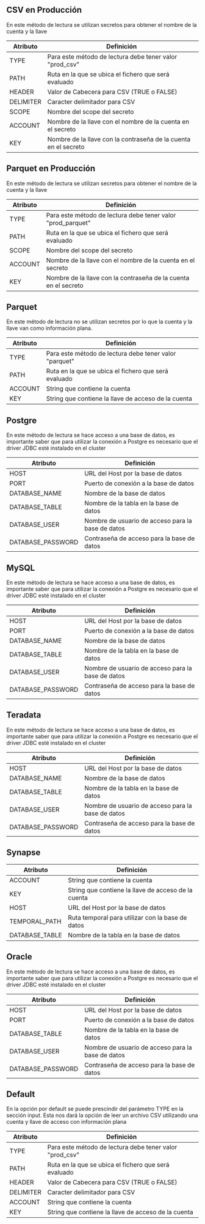## CSV en Producción
En este método de lectura se utilizan secretos para obtener el nombre de la cuenta y la llave

|Atributo|Definición| 
| ------------- | ------------- |
|TYPE| Para este método de lectura debe tener valor "prod_csv"
|PATH|Ruta en la que se ubica el fichero que será evaluado|
|HEADER|Valor de Cabecera para CSV (TRUE o FALSE)|
|DELIMITER|Caracter delimitador para CSV|
|SCOPE|Nombre del scope del secreto|
|ACCOUNT|Nombre de la llave con el nombre de la cuenta en el secreto|
|KEY|Nombre de la llave con la contraseña de la cuenta en el secreto|

## Parquet en Producción
En este método de lectura se utilizan secretos para obtener el nombre de la cuenta y la llave

|Atributo|Definición| 
| ------------- | ------------- |
|TYPE| Para este método de lectura debe tener valor "prod_parquet"
|PATH|Ruta en la que se ubica el fichero que será evaluado|
|SCOPE|Nombre del scope del secreto|
|ACCOUNT|Nombre de la llave con el nombre de la cuenta en el secreto|
|KEY|Nombre de la llave con la contraseña de la cuenta en el secreto|

## Parquet
En este método de lectura no se utilizan secretos por lo que la cuenta y la llave van como información plana.

|Atributo|Definición| 
| ------------- | ------------- |
|TYPE| Para este método de lectura debe tener valor "parquet"|
|PATH|Ruta en la que se ubica el fichero que será evaluado|
|ACCOUNT|String que contiene la cuenta|
|KEY|String que contiene la llave de acceso de la cuenta|

## Postgre
En este método de lectura se hace acceso a una base de datos, es importante saber que para utilizar la conexión a Postgre es necesario que el driver JDBC esté instalado en el cluster

|Atributo|Definición| 
| ------------- | ------------- |
|HOST|URL del Host por la base de datos|
|PORT|Puerto de conexión a la base de datos|
|DATABASE_NAME|Nombre de la base de datos|
|DATABASE_TABLE|Nombre de la tabla en la base de datos|
|DATABASE_USER|Nombre de usuario de acceso para la base de datos|
|DATABASE_PASSWORD|Contraseña de acceso para la base de datos|

## MySQL
En este método de lectura se hace acceso a una base de datos, es importante saber que para utilizar la conexión a Postgre es necesario que el driver JDBC esté instalado en el cluster

|Atributo|Definición| 
| ------------- | ------------- |
|HOST|URL del Host por la base de datos|
|PORT|Puerto de conexión a la base de datos|
|DATABASE_NAME|Nombre de la base de datos|
|DATABASE_TABLE|Nombre de la tabla en la base de datos|
|DATABASE_USER|Nombre de usuario de acceso para la base de datos|
|DATABASE_PASSWORD|Contraseña de acceso para la base de datos|

## Teradata
En este método de lectura se hace acceso a una base de datos, es importante saber que para utilizar la conexión a Postgre es necesario que el driver JDBC esté instalado en el cluster

|Atributo|Definición| 
| ------------- | ------------- |
|HOST|URL del Host por la base de datos|
|DATABASE_NAME|Nombre de la base de datos|
|DATABASE_TABLE|Nombre de la tabla en la base de datos|
|DATABASE_USER|Nombre de usuario de acceso para la base de datos|
|DATABASE_PASSWORD|Contraseña de acceso para la base de datos|

## Synapse

|Atributo|Definición| 
| ------------- | ------------- |
|ACCOUNT|String que contiene la cuenta|
|KEY|String que contiene la llave de acceso de la cuenta|
|HOST|URL del Host por la base de datos|
|TEMPORAL_PATH|Ruta temporal para utilizar con la base de datos|
|DATABASE_TABLE|Nombre de la tabla en la base de datos|

## Oracle
En este método de lectura se hace acceso a una base de datos, es importante saber que para utilizar la conexión a Postgre es necesario que el driver JDBC esté instalado en el cluster

|Atributo|Definición| 
| ------------- | ------------- |
|HOST|URL del Host por la base de datos|
|PORT|Puerto de conexión a la base de datos|
|DATABASE_TABLE|Nombre de la tabla en la base de datos|
|DATABASE_USER|Nombre de usuario de acceso para la base de datos|
|DATABASE_PASSWORD|Contraseña de acceso para la base de datos|

## Default
En la opción por default se puede prescindir del parámetro TYPE en la sección input. Esta nos dará la opción de leer un archivo CSV utilizando una cuenta y llave de acceso con información plana

|Atributo|Definición| 
| ------------- | ------------- |
|TYPE| Para este método de lectura debe tener valor "prod_csv"
|PATH|Ruta en la que se ubica el fichero que será evaluado|
|HEADER|Valor de Cabecera para CSV (TRUE o FALSE)|
|DELIMITER|Caracter delimitador para CSV|
|ACCOUNT|String que contiene la cuenta|
|KEY|String que contiene la llave de acceso de la cuenta|